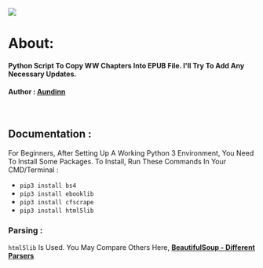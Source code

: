 <img src="https://img.shields.io/badge/Version-2.1.1-brightgreen.svg" ></img>
# About: 
<h4>Python Script To Copy WW Chapters Into EPUB File. I'll Try To Add Any Necessary Updates.</h4>


<h4> Author :  <a href="https://forum.wuxiaworld.com/profile/Aundinn">Aundinn</a> </h4>

<br/>

## Documentation :
<p>For Beginners, After Setting Up A Working Python 3 Environment, You Need To Install Some Packages. To Install, Run These Commands In Your CMD/Terminal :</p>

* `pip3 install bs4`
* `pip3 install ebooklib`
* `pip3 install cfscrape`
* `pip3 install html5lib`

### Parsing :
`html5lib` Is Used. You May Compare Others Here, [**BeautifulSoup - Different Parsers**](https://www.crummy.com/software/BeautifulSoup/bs4/doc/#installing-a-parser)
